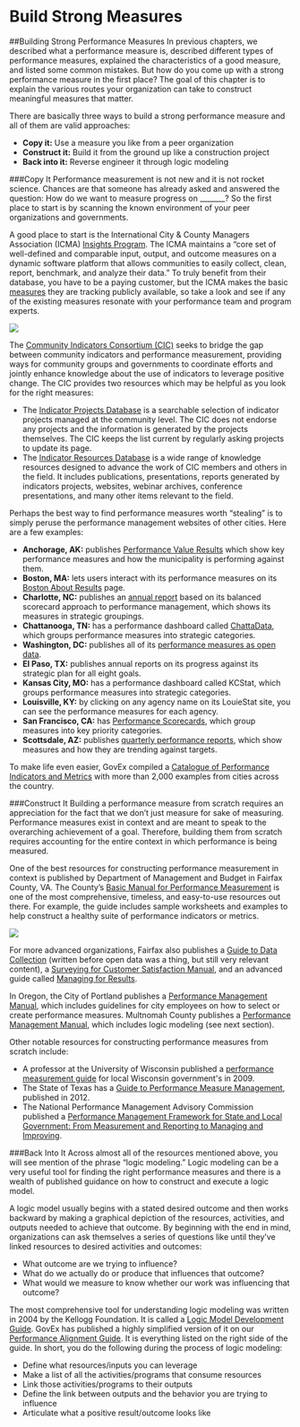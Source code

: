 # Build Strong Measures

\##Building Strong Performance Measures In previous chapters, we described what a performance measure is, described different types of performance measures, explained the characteristics of a good measure, and listed some common mistakes. But how do you come up with a strong performance measure in the first place? The goal of this chapter is to explain the various routes your organization can take to construct meaningful measures that matter.

There are basically three ways to build a strong performance measure and all of them are valid approaches:

* **Copy it:** Use a measure you like from a peer organization
* **Construct it:** Build it from the ground up like a construction project
* **Back into it:** Reverse engineer it through logic modeling

\###Copy It Performance measurement is not new and it is not rocket science. Chances are that someone has already asked and answered the question: How do we want to measure progress on \_\_\_\_\_\_\_? So the first place to start is by scanning the known environment of your peer organizations and governments.

A good place to start is the International City & County Managers Association (ICMA) [Insights Program](http://icma.org/en/results/center_for_performance_measurement/icma_insights). The ICMA maintains a “core set of well-defined and comparable input, output, and outcome measures on a dynamic software platform that allows communities to easily collect, clean, report, benchmark, and analyze their data.” To truly benefit from their database, you have to be a paying customer, but the ICMA makes the basic [measures](http://icma.org/Documents/Document/Document/306244?utm_source=ICMA\&utm_medium=Document\&utm_campaign=Insightsmeasures) they are tracking publicly available, so take a look and see if any of the existing measures resonate with your performance team and program experts.

![](https://raw.githubusercontent.com/govex/performance-management-getting-started/master/Pics/ICMA.png)

The [Community Indicators Consortium (CIC)](https://isqols.org/Community-Indicators-Consortium-\(CIC\)) seeks to bridge the gap between community indicators and performance measurement, providing ways for community groups and governments to coordinate efforts and jointly enhance knowledge about the use of indicators to leverage positive change. The CIC provides two resources which may be helpful as you look for the right measures:

* The [Indicator Projects Database](http://www.communityindicators.net/projects) is a searchable selection of indicator projects managed at the community level. The CIC does not endorse any projects and the information is generated by the projects themselves. The CIC keeps the list current by regularly asking projects to update its page.
* The [Indicator Resources Database](http://www.communityindicators.net/publications) is a wide range of knowledge resources designed to advance the work of CIC members and others in the field. It includes publications, presentations, reports generated by indicators projects, websites, webinar archives, conference presentations, and many other items relevant to the field.

Perhaps the best way to find performance measures worth “stealing” is to simply peruse the performance management websites of other cities. Here are a few examples:

* **Anchorage, AK:** publishes [Performance Value Results](http://www.muni.org/Departments/Mayor/Pages/PVR.aspx) which show key performance measures and how the municipality is performing against them.
* **Boston, MA:** lets users interact with its performance measures on its [Boston About Results](http://www.cityofboston.gov/bar/scorecard/reader.html) page.
* **Charlotte, NC:** publishes an [annual report](http://charmeck.org/city/charlotte/MFS/budget/Pages/planning.aspx) based on its balanced scorecard approach to performance management, which shows its measures in strategic groupings.
* **Chattanooga, TN:** has a performance dashboard called [ChattaData](https://performance.chattanooga.gov/), which groups performance measures into strategic categories.
* **Washington, DC:** publishes all of its [performance measures as open data](http://opendata.dc.gov/datasets?keyword=Performance\&sort_by=relevance).
* **El Paso, TX:** publishes annual reports on its progress against its strategic plan for all eight goals.
* **Kansas City, MO:** has a performance dashboard called KCStat, which groups performance measures into strategic categories.
* **Louisville, KY:** by clicking on any agency name on its LouieStat site, you can see the performance measures for each agency.
* **San Francisco, CA:** has [Performance Scorecards](http://sfgov.org/scorecards/), which group measures into key priority categories.
* **Scottsdale, AZ:** publishes [quarterly performance reports](http://www.scottsdaleaz.gov/Assets/ScottsdaleAZ/Performance+Management/1Q2016_Quarterly_Performance_Report.pdf), which show measures and how they are trending against targets.

To make life even easier, GovEx compiled a [Catalogue of Performance Indicators and Metrics](https://docs.google.com/spreadsheets/d/11h1EYm84vU5xOmVd8M768OJoZZACWcYqPVEb8-qrHqI/edit?usp=sharing) with more than 2,000 examples from cities across the country.

\###Construct It Building a performance measure from scratch requires an appreciation for the fact that we don’t just measure for sake of measuring. Performance measures exist in context and are meant to speak to the overarching achievement of a goal. Therefore, building them from scratch requires accounting for the entire context in which performance is being measured.

One of the best resources for constructing performance measurement in context is published by Department of Management and Budget in Fairfax County, VA. The County’s [Basic Manual for Performance Measurement](http://www.fairfaxcounty.gov/dmb/performance_measurement/basic_manual.pdf) is one of the most comprehensive, timeless, and easy-to-use resources out there. For example, the guide includes sample worksheets and examples to help construct a healthy suite of performance indicators or metrics.

![](https://raw.githubusercontent.com/govex/performance-management-getting-started/master/Pics/FC%20Worksheet.png)

For more advanced organizations, Fairfax also publishes a [Guide to Data Collection](http://www.fairfaxcounty.gov/dmb/performance_measurement/data_collection_manual.pdf) (written before open data was a thing, but still very relevant content), a [Surveying for Customer Satisfaction Manual](http://www.fairfaxcounty.gov/dmb/performance_measurement/survey_manual.pdf), and an advanced guide called [Managing for Results](http://www.fairfaxcounty.gov/dmb/performance_measurement/manages_for_results.pdf).

In Oregon, the City of Portland publishes a [Performance Management Manual](https://www.portlandoregon.gov/cbo/article/513721), which includes guidelines for city employees on how to select or create performance measures. Multnomah County publishes a [Performance Management Manual](https://multco.us/file/27288/download), which includes logic modeling (see next section).

Other notable resources for constructing performance measures from scratch include:

* A professor at the University of Wisconsin published a [performance measurement guide](http://localgovinstitute.org/sites/default/files/Performance%20Measurement%20manual%20Volume%20II.pdf) for local Wisconsin government's in 2009.
* The State of Texas has a [Guide to Performance Measure Management](http://www.sao.texas.gov/reports/main/12-333.pdf), published in 2012.
* The National Performance Management Advisory Commission published a [Performance Management Framework for State and Local Government: From Measurement and Reporting to Managing and Improving](http://www.nasbo.org/sites/default/files/APerformanceManagementFramework.pdf).

\###Back Into It Across almost all of the resources mentioned above, you will see mention of the phrase “logic modeling.” Logic modeling can be a very useful tool for finding the right performance measures and there is a wealth of published guidance on how to construct and execute a logic model.

A logic model usually begins with a stated desired outcome and then works backward by making a graphical depiction of the resources, activities, and outputs needed to achieve that outcome. By beginning with the end in mind, organizations can ask themselves a series of questions like until they’ve linked resources to desired activities and outcomes:

* What outcome are we trying to influence?
* What do we actually do or produce that influences that outcome?
* What would we measure to know whether our work was influencing that outcome?

The most comprehensive tool for understanding logic modeling was written in 2004 by the Kellogg Foundation. It is called a [Logic Model Development Guide](http://www.smartgivers.org/uploads/logicmodelguidepdf.pdf). GovEx has published a highly simplified version of it on our [Performance Alignment Guide](https://drive.google.com/file/d/0B9eOOc60hbhLUG55bURsSTZwdms/view?usp=sharing`). It is everything listed on the right side of the guide. In short, you do the following during the process of logic modeling:

* Define what resources/inputs you can leverage
* Make a list of all the activities/programs that consume resources
* Link those activities/programs to their outputs
* Define the link between outputs and the behavior you are trying to influence
* Articulate what a positive result/outcome looks like
